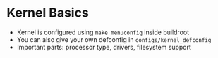 # Kernel Basics

- Kernel is configured using `make menuconfig` inside buildroot
- You can also give your own defconfig in `configs/kernel_defconfig`
- Important parts: processor type, drivers, filesystem support
